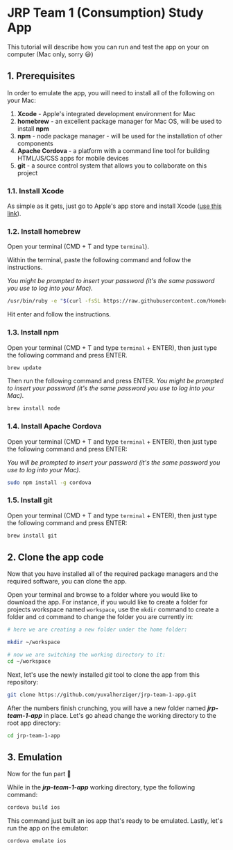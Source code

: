 # JRP Team 1 (Consumption) Study App

This tutorial will describe how you can run and test the app on your on computer (Mac only, sorry :smiley:) 

## 1. Prerequisites

In order to emulate the app, you will need to install all of the following on your Mac:

1. **Xcode** - Apple's integrated development environment for Mac
2. **homebrew** - an excellent package manager for Mac OS, will be used to install **npm**
3. **npm** - node package manager - will be used for the installation of other components
4. **Apache Cordova** - a platform with a command line tool for building HTML/JS/CSS apps for mobile devices
5. **git** - a source control system that allows you to collaborate on this project

### 1.1. Install Xcode

As simple as it gets, just go to Apple's app store and install Xcode ([use this link][app-store-xcode]).

### 1.2. Install homebrew

Open your terminal (CMD + T and type `terminal`).

Within the terminal, paste the following command and follow the instructions. 

_You might be prompted to insert your password (it's the same password you use to log into your Mac)._

```bash
/usr/bin/ruby -e "$(curl -fsSL https://raw.githubusercontent.com/Homebrew/install/master/install)"
```

Hit enter and follow the instructions.

### 1.3. Install npm 

Open your terminal (CMD + T and type `terminal` + ENTER), then just type the following command and press ENTER. 
```bash
brew update
```

Then run the following command and press ENTER.
_You might be prompted to insert your password (it's the same password you use to log into your Mac)._

```bash
brew install node
```

### 1.4. Install Apache Cordova

Open your terminal (CMD + T and type `terminal` + ENTER), then just type the following command and press ENTER:

_You will be prompted to insert your password (it's the same password you use to log into your Mac)._

```bash
sudo npm install -g cordova
```

### 1.5. Install git

Open your terminal (CMD + T and type `terminal` + ENTER), then just type the following command and press ENTER:

```bash
brew install git
```

[app-store-xcode]: https://itunes.apple.com/us/app/xcode/id497799835?mt=12

## 2. Clone the app code 

Now that you have installed all of the required package managers and the required software, you can clone the app.
 
Open your terminal and browse to a folder where you would like to download the app. 
For instance, if you would like to create a folder for projects workspace named `workspace`, use the `mkdir` command to create a folder and `cd` command to change the folder you are currently in: 

```bash
# here we are creating a new folder under the home folder:

mkdir ~/workspace

# now we are switching the working directory to it:
cd ~/workspace

```

Next, let's use the newly installed _git_ tool to clone the app from this repository:

```bash
git clone https://github.com/yuvalherziger/jrp-team-1-app.git
```

After the numbers finish crunching, you will have a new folder named _**jrp-team-1-app**_ in place. Let's go ahead change the working directory to the root app directory:

```bash
cd jrp-team-1-app
```

## 3. Emulation

Now for the fun part :tada:

While in the _**jrp-team-1-app**_ working directory, type the following command:

```bash
cordova build ios
```

This command just built an ios app that's ready to be emulated. Lastly, let's run the app on the emulator:

```bash
cordova emulate ios
```

